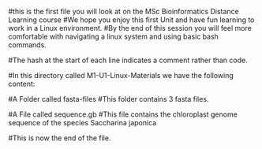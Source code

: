 #this is the first file you will look at on the MSc Bioinformatics Distance Learning course
#We hope you enjoy this first Unit and have fun learning to work in a Linux environment.
#By the end of this session you will feel more comfortable with navigating a linux system and using basic bash commands.

#The hash at the start of each line indicates a comment rather than code.

#In this directory called M1-U1-Linux-Materials we have the following content:

#A Folder called fasta-files
#This folder contains 3 fasta files.

#A File called sequence.gb
#This file contains the chloroplast genome sequence of the species Saccharina japonica

#This is now the end of the file. 
